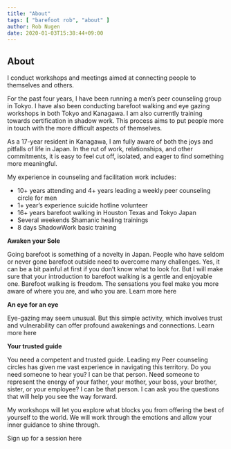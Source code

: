 ```yaml
---
title: "About"
tags: [ "barefoot rob", "about" ]
author: Rob Nugen
date: 2020-01-03T15:38:44+09:00
---
```


## About

I conduct workshops and meetings aimed at connecting people to themselves and others.

For the past four years, I have been running a men’s peer counseling group in Tokyo. I have also been conducting barefoot walking and eye gazing workshops in both Tokyo and Kanagawa. I am also currently training towards certification in shadow work. This process aims to put people more in touch with the more difficult aspects of themselves.

As a 17-year resident in Kanagawa, I am fully aware of both the joys and pitfalls of life in Japan. In the rut of work, relationships, and other commitments, it is easy to feel cut off, isolated, and eager to find something more meaningful.

My experience in counseling and facilitation work includes:

* 10+ years attending and 4+ years leading a weekly peer counseling circle for men
* 1+ year’s experience suicide hotline volunteer
* 16+ years barefoot walking in Houston Texas and Tokyo Japan
* Several weekends Shamanic healing trainings
* 8 days ShadowWork basic training

**Awaken your Sole**

Going barefoot is something of a novelty in Japan. People who have seldom or never gone barefoot outside need to overcome many challenges. Yes, it can be a bit painful at first if you don’t know what to look for. But I will make sure that your introduction to barefoot walking is a gentle and enjoyable one. Barefoot walking is freedom. The sensations you feel make you more aware of where you are, and who you are. Learn more here

**An eye for an eye**

Eye-gazing may seem unusual. But this simple activity, which involves trust and vulnerability can offer profound awakenings and connections. Learn more here

**Your trusted guide**

You need a competent and trusted guide. Leading my Peer counseling circles has given me vast experience in navigating this territory.  Do you need someone to hear you?  I can be that person.  Need someone to represent the energy of your father, your mother, your boss, your brother, sister, or your employee?  I can be that person. I can ask you the questions that will help you see the way forward.

My workshops will let you explore what blocks you from offering the best of yourself to the world. We will work through the emotions and allow your inner guidance to shine through.  

Sign up for a session here
